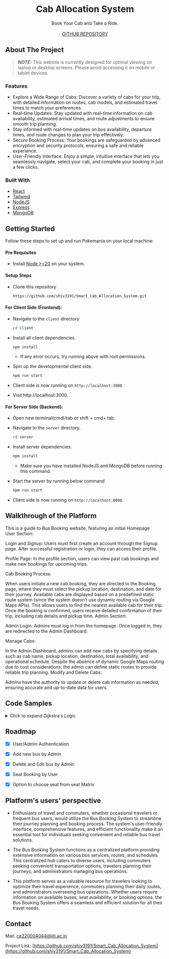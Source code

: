 <!-- Improved compatibility of back to top link: See: https://github.com/othneildrew/Best-README-Template/pull/73 -->
<a name="readme-top"></a>
<!--
*** Thanks for checking out the Best-README-Template. If you have a suggestion
*** that would make this better, please fork the repo and create a pull request
*** or simply open an issue with the tag "enhancement".
*** Don't forget to give the project a star!
*** Thanks again! Now go create something AMAZING! :D
-->



<!-- PROJECT SHIELDS -->
<!--
*** I'm using markdown "reference style" links for readability.
*** Reference links are enclosed in brackets [ ] instead of parentheses ( ).
*** See the bottom of this document for the declaration of the reference variables
*** for contributors-url, forks-url, etc. This is an optional, concise syntax you may use.
*** https://www.markdownguide.org/basic-syntax/#reference-style-links
-->


<!-- PROJECT LOGO -->
<br />

<div align="center">
  
  <br>
  <br>
  
  <h1 align="center">Cab Allocation System</h1>

  <p align="center">
    Book Your Cab and Take a Ride.
    <br />
    <br />
    <a href="https://github.com/shiv3191/Smart_Cab_Allocation_System">GITHUB REPOSITORY</a>
  </p>
</div>



<!-- ABOUT THE PROJECT -->
## About The Project

> **_NOTE:_** 
This website is currently designed for optimal viewing on laptop or desktop screens. Please avoid accessing it on mobile or tablet devices.
 

### Features
* Explore a Wide Range of Cabs: Discover a variety of cabs for your trip, with detailed information on routes, cab models, and estimated travel times to match your preferences.
* Real-time Updates: Stay updated with real-time information on cab availability, estimated arrival times, and route adjustments to ensure smooth trip planning.
* Stay informed with real-time updates on bus availability, departure times, and route changes to plan your trip effectively.
* Secure Booking Process: Your bookings are safeguarded by advanced encryption and security protocols, ensuring a safe and reliable experience.
* User-Friendly Interface: Enjoy a simple, intuitive interface that lets you seamlessly navigate, select your cab, and complete your booking in just a few clicks.





### Built With

* [React](https://legacy.reactjs.org/)
* [Tailwind](https://tailwindcss.com/)
* [NodeJS](https://nodejs.org/docs/latest/api/)
* [Express](http://expressjs.com)
* [MongoDB](https://www.mongodb.com/)






<!-- GETTING STARTED -->
## Getting Started

Follow these steps to set up and run Pokemania on your local machine:

#### Pre Requisites

* Install [Node >=20](https://nodejs.org/en/download) on your system.

#### Setup Steps

* Clone this repository
    ```sh
    https://github.com/shiv3191/Smart_Cab_Allocation_System.git
    ```
#### For Client Side (Frontend):
* Navigate to the `client` directory

    ```sh
    cd client
    ```

* Install all client dependencies.
  ```sh
  npm install
  ```

  * If any error occurs, try running above with root permissions.

* Spin up the developmental client side.

  ```sh
  npm run start
  ```

* Client side is now running on ```http://localhost:3000```.

* Visit http://localhost:3000.

#### For Server Side (Backend):
* Open new terminal(cmd)/tab or shift + cmd+ tab.

* Navigate to the `server` directory.
  ```sh
  cd server
  ```

* Install server dependencies.
  ```sh
  npm install
  ```
  *  Make sure you have installed NodeJS and MongoDB before running this command.

* Start the server by running below command
  ```sh
  npm run start
  ```
* Client side is now running on ```http://localhost:8000```.




<!-- USAGE EXAMPLES -->
<!-- ## Usage

For usage and Project Demo, please checkout the [Demo Video](https://res.cloudinary.com/defj06zfq/video/upload/v1703702825/g2ja7rclvzhzu1xp1szn.mp4) provided. -->

## Walkthrough of the Platform

This is a guide to Bus Booking website, featuring an initial Homepage  
User Section:

Login and Signup:
Users must first create an account through the Signup page. After successful registration or login, they can access their profile.

Profile Page:
In the profile section, users can view past cab bookings and make new bookings for upcoming trips.

Cab Booking Process:

When users initiate a new cab booking, they are directed to the Booking page, where they must select the pickup location, destination, and date for their journey.
Available cabs are displayed based on a predefined static route system (since the system doesn’t use dynamic routing via Google Maps APIs). This allows users to find the nearest available cab for their trip.
Once the booking is confirmed, users receive detailed confirmation of their trip, including cab details and pickup time.
Admin Section:

Admin Login:
Admins must log in from the homepage. Once logged in, they are redirected to the Admin Dashboard.

Manage Cabs:

In the Admin Dashboard, admins can add new cabs by specifying details such as cab name, pickup location, destination, total availability, and operational schedule.
Despite the absence of dynamic Google Maps routing due to cost considerations, the admin can define static routes to provide reliable trip planning.
Modify and Delete Cabs:

Admins have the authority to update or delete cab information as needed, ensuring accurate and up-to-date data for users.


## Code Samples
<details>
  <summary>Click to expand Dijkstra's Logic</summary>

  ```javascript
  export default async function findKShortestPaths(cities, distanceMatrix, src, dest, k) {
  const n = cities.length;

  // Initialize graph
  const g = new Array(n + 1).fill(null).map(() => []);
  for (const [edge, distance] of Object.entries(distanceMatrix)) {
    const [city1, city2] = edge.split("-");
    const city1Index = cities.indexOf(city1) + 1;
    const city2Index = cities.indexOf(city2) + 1;
    if(city1Index <= n && city2Index <= n) g[city1Index].push({ dest: city2Index, cost: distance });
  }

  // Vector to store distances
  const dis = new Array(n + 1).fill(null).map(() => Array(k).fill({cost: Infinity, pred: null}));
  const pred = new Array(n + 1).fill(null).map(() => Array(k).fill(Infinity));
  // Priority queue for Dijkstra's algorithm
  const pq = [{ cost: 0, node: cities.indexOf(src) + 1 }];
  let vis = []
  for(let i = 1; i <= n; i++) vis[i] = false;
  while (pq.length > 0) {
    const { node: u, cost: d } = pq.shift();
    // Check if the distance is less than the kth shortest distance to the destination
    if (dis[u][k - 1] < d) continue;
    if (u === cities.indexOf(dest) + 1) continue;
    if (vis[u]) continue;
    vis[u] = true;
    const v = g[u];

    // Traverse the adjacency list
    for (const { dest, cost } of v) {
      const newCost = d + cost;

      // Check if the new cost is less than the kth shortest distance to the destination
      if (newCost < dis[dest][k - 1].cost) {
        // Clear predecessors and add the new predecessor
        dis[dest][k - 1] = {cost: newCost, pred: u};
        
        // Sort the distances and predecessors after updating
        dis[dest].sort((a, b) => a.cost - b.cost);

        // Push the new cost and destination to the priority queue
        pq.push({ cost: newCost, node: dest });

        // Sort the priority queue based on cost
        pq.sort((a, b) => a.cost - b.cost);
      } 
    }
    
  }

  // Printing K shortest paths
  const result = dis[cities.indexOf(dest) + 1].slice(0, k);
  console.log(`Top ${k} Shortest Paths from ${src} to ${dest}:`);
  let res = new Set();
  for (let i = 0; i < k; i++) {
    const paths = await getPaths(dis, cities, src, dest, result[i].cost);

      res.add(JSON.stringify({distance: result[i].cost, paths: paths}))

    console.log(`Path ${i + 1}: ${result[i].cost} (Distance) - ${paths.join(" | ")}`);
    }
    return res;
   }

    async function getPaths(result, cities, src, dest, distance) {
    const paths = [];
    const path = [cities.indexOf(dest) + 1];
    let current = cities.indexOf(dest) + 1;
    while (current !== cities.indexOf(src) + 1) {
        const pred = result[current].find((x) => x.cost.toFixed(1) === distance.toFixed(1)).pred;
        path.push(pred);
        distance -= getDistance(cities[current - 1], cities[pred - 1]);
        current = pred;
    }
    path.reverse();
    for (let i = 0; i < path.length - 1; i++) {
        const city1 = cities[path[i] - 1];
        const city2 = cities[path[i + 1] - 1];
        paths.push(`${city1},${city2}`);
    }
    return paths;
  }

  function getDistance(city1, city2) {
  const key = `${city1}-${city2}`;
  return distanceMatrix[key];
  }

 // Load city data and distance matrix
 const cities = Object.keys(require("./cityMapping.json"));
 const distanceMatrix = require("./matrix.json");
  
  ```
</details>

<!-- <details>
<summary>Click to expand the evolution chain fetching logic</summary>

```javascript

useEffect(() => {
        const fetchAllEvolutionChains = async () => {
            try {
                const response = await axios.get('https://pokeapi.co/api/v2/evolution-chain?limit=541');
                const evolutionChainURLs = response.data.results.map((result) => result.url);
                const chainMap = {};

                // Fetch and process each evolution chain
                await Promise.all(evolutionChainURLs.map(async (url) => {
                    const chainResponse = await axios.get(url);
                    const evolutionData = chainResponse.data.chain;
                    const evolutionArray = buildEvolutionArray(evolutionData);

                    // Update the chainMap for each Pokémon in the evolution chain
                    evolutionArray.forEach((pokemon) => {
                        chainMap[pokemon] = evolutionArray;
                    });
                }));

                setEvolutionChains(chainMap);
            } catch (error) {
                console.error('Error fetching evolution chains:', error);
            }
        };

        // Recursive function to build the evolution array
        const buildEvolutionArray = (evolutionData) => {
            const evolvesTo = evolutionData.evolves_to.flatMap((evolution) => {
                return buildEvolutionArray(evolution);
            });

            return [evolutionData.species.name, ...evolvesTo];
        };

        fetchAllEvolutionChains();
    }, []);
```
</details>

<details>
<summary>Click to expand the sorting and fetch all pokemon logic</summary>

```javascript

const getAllPokemon = () => {
    fetch("https://pokeapi.co/api/v2/pokemon?limit=1302")
      .then((response) => response.json())
      .then((data) => {
        // setAllPokemons(data.results);
        // setFullPokemons(data.results);
        console.log(sort)
        console.log("anbfhjksdbvfhkwevfeghkjvdf wjehd")
        switch (sort) {
          case "1":
            setAllPokemons([...data.results].sort((a, b) => parseInt(a.url.split("/")[6]) - parseInt(b.url.split("/")[6])));
            break;
          case "2":
            setAllPokemons([...data.results].sort((a, b) => parseInt(b.url.split("/")[6]) - parseInt(a.url.split("/")[6])));
            break;
          case "3":
            setAllPokemons([...data.results].sort((a, b) => a.name.localeCompare(b.name)));
            break;
          case "4":
            setAllPokemons([...data.results].sort((a, b) => b.name.localeCompare(a.name)));
            break;
          default:
            setAllPokemons([...data.results]);
        }
      });
  };
```
</details> --> 


<!-- ROADMAP -->
## Roadmap

- [x] User/Admin Authentication
- [x] Add new bus by Admin
- [x] Delete and Edit bus by Admin
- [x] Seat Booking by User
- [x] Option to choose seat from seat Matrix


## Platform's users' perspective
* Enthusiasts of travel and commuters, whether occasional travelers or frequent bus users, would utilize the Bus Booking System to streamline their journey planning and booking process. The system's user-friendly interface, comprehensive features, and efficient functionality make it an essential tool for individuals seeking convenient and reliable bus travel solutions.

* The Bus Booking System functions as a centralized platform providing extensive information on various bus services, routes, and schedules. This centralized hub caters to diverse users, including commuters seeking convenient transportation options, travelers planning their journeys, and administrators managing bus operations.

* This platform serves as a valuable resource for travelers looking to optimize their travel experience, commuters planning their daily routes, and administrators overseeing bus operations. Whether users require information on available buses, seat availability, or booking options, the Bus Booking System offers a seamless and efficient solution for all their travel needs.


<!-- CONTACT -->
## Contact

Mail: [ce220004044@iiti.ac.in](ce220004044@iiti.ac.in)

Project Link: [https://github.com/shiv3191/Smart_Cab_Allocation_System](https://github.com/shiv3191/Smart_Cab_Allocation_System)


<!-- MARKDOWN LINKS & IMAGES -->
<!-- https://www.markdownguide.org/basic-syntax/#reference-style-links -->
[contributors-shield]: https://img.shields.io/github/contributors/othneildrew/Best-README-Template.svg?style=for-the-badge
[contributors-url]: https://github.com/othneildrew/Best-README-Template/graphs/contributors
[forks-shield]: https://img.shields.io/github/forks/othneildrew/Best-README-Template.svg?style=for-the-badge
[forks-url]: https://github.com/othneildrew/Best-README-Template/network/members
[stars-shield]: https://img.shields.io/github/stars/othneildrew/Best-README-Template.svg?style=for-the-badge
[stars-url]: https://github.com/othneildrew/Best-README-Template/stargazers
[issues-shield]: https://img.shields.io/github/issues/othneildrew/Best-README-Template.svg?style=for-the-badge
[issues-url]: https://github.com/othneildrew/Best-README-Template/issues
[license-shield]: https://img.shields.io/github/license/othneildrew/Best-README-Template.svg?style=for-the-badge
[license-url]: https://github.com/othneildrew/Best-README-Template/blob/master/LICENSE.txt
[linkedin-shield]: https://img.shields.io/badge/-LinkedIn-black.svg?style=for-the-badge&logo=linkedin&colorB=555
[linkedin-url]: https://linkedin.com/in/othneildrew
[product-screenshot]: images/screenshot.png
[Next.js]: https://img.shields.io/badge/next.js-000000?style=for-the-badge&logo=nextdotjs&logoColor=white
[Next-url]: https://nextjs.org/
[React.js]: https://img.shields.io/badge/React-20232A?style=for-the-badge&logo=react&logoColor=61DAFB
[React-url]: https://reactjs.org/
[Vue.js]: https://img.shields.io/badge/Vue.js-35495E?style=for-the-badge&logo=vuedotjs&logoColor=4FC08D
[Vue-url]: https://vuejs.org/
[Angular.io]: https://img.shields.io/badge/Angular-DD0031?style=for-the-badge&logo=angular&logoColor=white
[Angular-url]: https://angular.io/
[Svelte.dev]: https://img.shields.io/badge/Svelte-4A4A55?style=for-the-badge&logo=svelte&logoColor=FF3E00
[Svelte-url]: https://svelte.dev/
[Laravel.com]: https://img.shields.io/badge/Laravel-FF2D20?style=for-the-badge&logo=laravel&logoColor=white
[Laravel-url]: https://laravel.com
[Bootstrap.com]: https://img.shields.io/badge/Bootstrap-563D7C?style=for-the-badge&logo=bootstrap&logoColor=white
[Bootstrap-url]: https://getbootstrap.com
[JQuery.com]: https://img.shields.io/badge/jQuery-0769AD?style=for-the-badge&logo=jquery&logoColor=white
[JQuery-url]: https://jquery.com 
